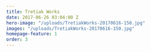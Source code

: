 ```yaml
---
title: Tretiak Works
date: 2017-06-26 03:04:00 Z
hero-image: "/uploads/TretiakWorks-20170616-150.jpg"
images: "/uploads/TretiakWorks-20170616-150.jpg"
homepage-feature: 1
order: 3
---
```


